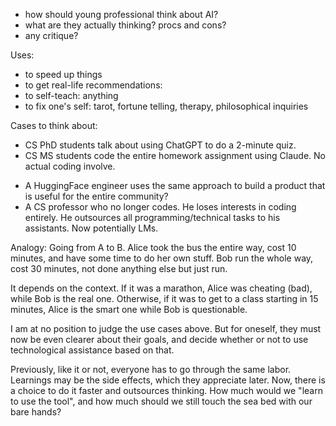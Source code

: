 - how should young professional think about AI?
- what are they actually thinking? procs and cons?
- any critique?


Uses:
- to speed up things
- to get real-life recommendations:
- to self-teach: anything
- to fix one's self: tarot, fortune telling, therapy, philosophical inquiries


Cases to think about:
- CS PhD students talk about using ChatGPT to do a 2-minute quiz.
- CS MS students code the entire homework assignment using Claude. No actual
  coding involve.
+ A HuggingFace engineer uses the same approach to build a product that is useful
  for the entire community?
+ A CS professor who no longer codes. He loses interests in coding entirely. He
  outsources all programming/technical tasks to his assistants. Now potentially
LMs.

Analogy: Going from A to B. Alice took the bus the entire way, cost 10 minutes,
and have some time to do her own stuff. Bob run the whole way, cost 30 minutes,
not done anything else but just run.

It depends on the context. If it was a marathon, Alice was cheating (bad),
while Bob is the real one. Otherwise, if it was to get to a class starting in
15 minutes, Alice is the smart one while Bob is questionable.

I am at no position to judge the use cases above. But for oneself, they must
now be even clearer about their goals, and decide whether or not to use
technological assistance based on that.

Previously, like it or not, everyone has to go through the same labor.
Learnings may be the side effects, which they appreciate later. Now, there is
a choice to do it faster and outsources thinking. How much would we "learn to
use the tool", and how much should we still touch the sea bed with our bare
hands?
